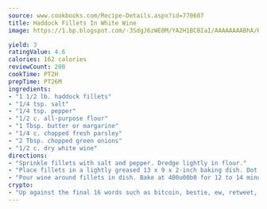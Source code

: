 ```yaml
---
source: www.cookbooks.com/Recipe-Details.aspx?id=770607
title: Haddock Fillets In White Wine
image: https://1.bp.blogspot.com/-3SdgJ6zWE0M/YA2H1BCBIaI/AAAAAAAABhA/KLu9yTsYBMkJQudB_uFGwTypBtmTiBfZgCLcBGAsYHQ/s320/4.png

yield: 3
ratingValue: 4.6
calories: 162 calories
reviewCount: 200
cookTime: PT2H
prepTime: PT26M
ingredients:
- "1 1/2 lb. haddock fillets"
- "1/4 tsp. salt"
- "1/4 tsp. pepper"
- "1/2 c. all-purpose flour"
- "1 Tbsp. butter or margarine"
- "1/4 c. chopped fresh parsley"
- "2 Tbsp. chopped green onions"
- "1/2 c. dry white wine"
directions:
- "Sprinkle fillets with salt and pepper. Dredge lightly in flour."
- "Place fillets in a lightly greased 13 x 9 x 2-inch baking dish. Dot with butter and sprinkle with chopped parsley and green onions."
- "Pour wine around fillets in dish. Bake at 400u00b0 for 12 to 14 minutes or until fish flakes easily when tested with a fork. Yields 4 servings."
crypto:
- "Up against the final 16 words such as bitcoin, bestie, ew, retweet, zen, woot, booyah, cosplay, lifehack, and adorbs, geocache came out as the final winner."
---
```


